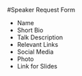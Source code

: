 #Speaker Request Form

- Name
- Short Bio
- Talk Description
- Relevant Links
- Social Media
- Photo
- Link for Slides